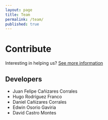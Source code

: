 ```yaml
---
layout: page
title: Team
permalink: /team/
published: true
---
```


# Contribute

Interesting in helping us? [See more information](contribute.md)

## Developers

* Juan Felipe Cañizares Corrales
* Hugo Rodríguez Franco
* Daniel Cañizares Corrales
* Edwin Osorio Gaviria
* David Castro Montes